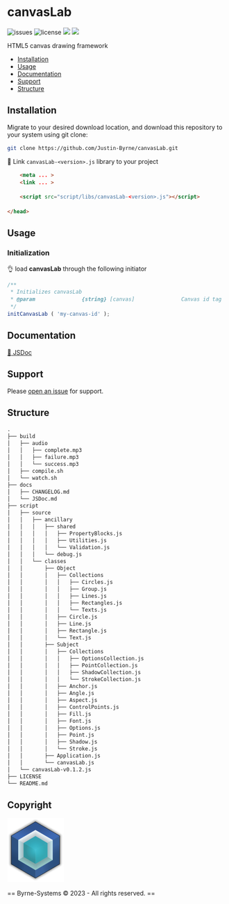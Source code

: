 # canvasLab

![issues](https://img.shields.io/github/issues/Justin-Byrne/canvasLab)
![license](https://img.shields.io/github/license/Justin-Byrne/canvasLab)
<img src=https://img.shields.io/badge/Version-0.1.2-green />
<img src=https://img.shields.io/github/languages/code-size/Justin-Byrne/canvasLab />

HTML5 canvas drawing framework

- [Installation](#installation)
- [Usage](#usage)
- [Documentation](#documentation)
- [Support](#support)
- [Structure](#structure)

## Installation

Migrate to your desired download location, and download this repository to your system using git clone:

```sh
git clone https://github.com/Justin-Byrne/canvasLab.git
```

:link: Link `canvasLab-<version>.js` library to your project

```html
    <meta ... >
    <link ... >

    <script src="script/libs/canvasLab-<version>.js"></script>

</head>
```

## Usage

### Initialization

:ok_hand: load **canvasLab** through the following initiator

```javascript
/**
 * Initializes canvasLab
 * @param               {string} [canvas]               Canvas id tag
 */
initCanvasLab ( 'my-canvas-id' );
```

## Documentation

[:book: JSDoc](https://github.com/Justin-Byrne/canvasLab/blob/main/docs/JSDoc.md)


## Support

Please [open an issue](https://github.com/Justin-Byrne/canvasLab/issues/new) for support.

## Structure

```
.
├── build
│   ├── audio
│   │   ├── complete.mp3
│   │   ├── failure.mp3
│   │   └── success.mp3
│   ├── compile.sh
│   └── watch.sh
├── docs
│   ├── CHANGELOG.md
│   └── JSDoc.md
├── script
│   ├── source
│   │   ├── ancillary
│   │   │   ├── shared
│   │   │   │   ├── PropertyBlocks.js
│   │   │   │   ├── Utilities.js
│   │   │   │   └── Validation.js
│   │   │   └── debug.js
│   │   └── classes
│   │       ├── Object
│   │       │   ├── Collections
│   │       │   │   ├── Circles.js
│   │       │   │   ├── Group.js
│   │       │   │   ├── Lines.js
│   │       │   │   ├── Rectangles.js
│   │       │   │   └── Texts.js
│   │       │   ├── Circle.js
│   │       │   ├── Line.js
│   │       │   ├── Rectangle.js
│   │       │   └── Text.js
│   │       ├── Subject
│   │       │   ├── Collections
│   │       │   │   ├── OptionsCollection.js
│   │       │   │   ├── PointCollection.js
│   │       │   │   ├── ShadowCollection.js
│   │       │   │   └── StrokeCollection.js
│   │       │   ├── Anchor.js
│   │       │   ├── Angle.js
│   │       │   ├── Aspect.js
│   │       │   ├── ControlPoints.js
│   │       │   ├── Fill.js
│   │       │   ├── Font.js
│   │       │   ├── Options.js
│   │       │   ├── Point.js
│   │       │   ├── Shadow.js
│   │       │   └── Stroke.js
│   │       ├── Application.js
│   │       └── canvasLab.js
│   └── canvasLab-v0.1.2.js
├── LICENSE
└── README.md
```
 
## Copyright

![Byrne-Systems](https://github.com/Justin-Byrne/canvasLab/blob/main/images/cube_sm.png)

== Byrne-Systems © 2023 - All rights reserved. ==

